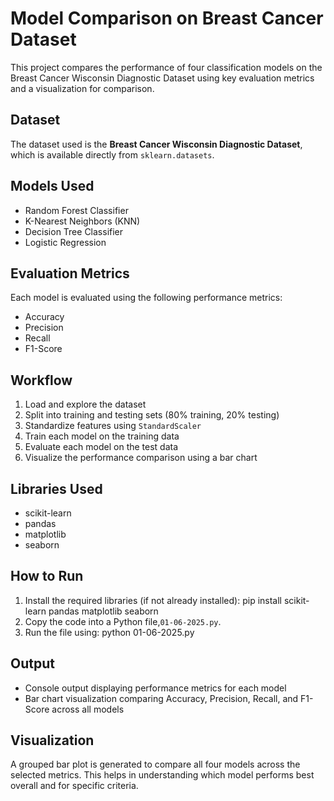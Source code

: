 # Model Comparison on Breast Cancer Dataset

This project compares the performance of four classification models on the Breast Cancer Wisconsin Diagnostic Dataset using key evaluation metrics and a visualization for comparison.

## Dataset

The dataset used is the **Breast Cancer Wisconsin Diagnostic Dataset**, which is available directly from `sklearn.datasets`.

## Models Used

- Random Forest Classifier
- K-Nearest Neighbors (KNN)
- Decision Tree Classifier
- Logistic Regression

## Evaluation Metrics

Each model is evaluated using the following performance metrics:

- Accuracy
- Precision
- Recall
- F1-Score

## Workflow

1. Load and explore the dataset
2. Split into training and testing sets (80% training, 20% testing)
3. Standardize features using `StandardScaler`
4. Train each model on the training data
5. Evaluate each model on the test data
6. Visualize the performance comparison using a bar chart

## Libraries Used

- scikit-learn
- pandas
- matplotlib
- seaborn

## How to Run

1. Install the required libraries (if not already installed):
pip install scikit-learn pandas matplotlib seaborn
2. Copy the code into a Python file,`01-06-2025.py`.
3. Run the file using:
python 01-06-2025.py

## Output

* Console output displaying performance metrics for each model
* Bar chart visualization comparing Accuracy, Precision, Recall, and F1-Score across all models

## Visualization

A grouped bar plot is generated to compare all four models across the selected metrics. This helps in understanding which model performs best overall and for specific criteria.
